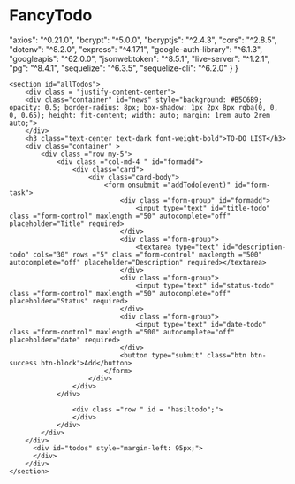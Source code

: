 # FancyTodo

"axios": "^0.21.0",
    "bcrypt": "^5.0.0",
    "bcryptjs": "^2.4.3",
    "cors": "^2.8.5",
    "dotenv": "^8.2.0",
    "express": "^4.17.1",
    "google-auth-library": "^6.1.3",
    "googleapis": "^62.0.0",
    "jsonwebtoken": "^8.5.1",
    "live-server": "^1.2.1",
    "pg": "^8.4.1",
    "sequelize": "^6.3.5",
    "sequelize-cli": "^6.2.0"
  }
}

 <!-- view all Todos -->
    <section id="allTodos">
        <div class = "justify-content-center">
        <div class="container" id="news" style="background: #B5C6B9; opacity: 0.5; border-radius: 8px; box-shadow: 1px 2px 8px rgba(0, 0, 0, 0.65); height: fit-content; width: auto; margin: 1rem auto 2rem auto;">
        </div>
        <h3 class="text-center text-dark font-weight-bold">TO-DO LIST</h3>
        <div class="container" >
            <div class ="row my-5">
                <div class ="col-md-4 " id="formadd">
                    <div class="card">
                        <div class="card-body">
                            <form onsubmit ="addTodo(event)" id="form-task">
                                <div class ="form-group" id="formadd">
                                    <input type="text" id="title-todo" class ="form-control" maxlength ="50" autocomplete="off" placeholder="Title" required>
                                </div>
                                <div class ="form-group">
                                    <textarea type="text" id="description-todo" cols="30" rows ="5" class ="form-control" maxlength ="500" autocomplete="off" placeholder="Description" required></textarea>
                                </div>
                                <div class ="form-group">
                                    <input type="text" id="status-todo" class ="form-control" maxlength ="50" autocomplete="off" placeholder="Status" required>
                                </div>
                                <div class ="form-group">
                                    <input type="text" id="date-todo" class ="form-control" maxlength ="500" autocomplete="off" placeholder="date" required>
                                </div>
                                <button type="submit" class="btn btn-success btn-block">Add</button>
                            </form>
                        </div>
                    </div>
                </div>
                
                    <div class ="row " id = "hasiltodo";">
                    </div>
                </div>
            </div>
        </div>        
          <div id="todos" style="margin-left: 95px;">
          </div>
        </div>
    </section>
